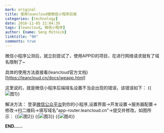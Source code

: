 ```yaml
---
mark: original
title: 使用leancloud做微信小程序后端
categories: [technology]
date: 2016-11-05 21:04:39
tags: [leancloud, 微信小程序]
author: {name: Seng Mitnick}
linktitle: "90"
comments: true
---
```

微信小程序公测后，就立刻尝试了，使用APPID的项目，在进行网络请求就有了域名限制了~

具体的使用方法直接看(leancloud官方文档)[https://leancloud.cn/docs/weapp.html]

这里说的，就是微信小程序后端域名设置不当会出现的错误，该错误如下：<!--more-->
{{<img name="1.png" caption="图1" alt="图1">}}

解决方法：
登录[微信公众平台](https://mp.weixin.qq.com)到你的小程序,设置界面->开发设置->服务器配置->修改->扫二维码->填写域名"app-router.leancloud.cn"->提交并修改。如图所示：
{{<img name="2.png" caption="图2" alt="图2">}}
{{<img name="3.png" caption="图3" alt="图3">}}
{{<img name="4.png" caption="图4" alt="图4">}}

**END……**